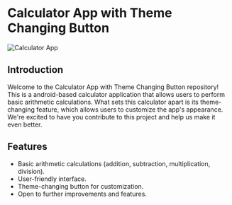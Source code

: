 # Calculator App with Theme Changing Button

![Calculator App](https://cdn.pixabay.com/photo/2022/05/08/03/10/calculator-7181192_1280.png)

## Introduction

Welcome to the Calculator App with Theme Changing Button repository! This is a android-based calculator application that allows users to perform basic arithmetic calculations. What sets this calculator apart is its theme-changing feature, which allows users to customize the app's appearance. We're excited to have you contribute to this project and help us make it even better.

## Features

- Basic arithmetic calculations (addition, subtraction, multiplication, division).
- User-friendly interface.
- Theme-changing button for customization.
- Open to further improvements and features.

